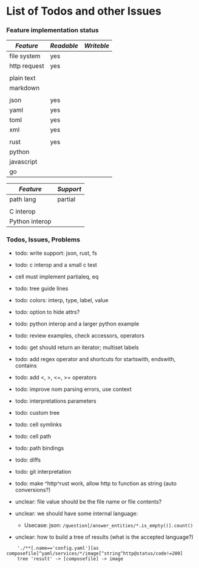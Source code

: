 # List of Todos and other Issues

### Feature implementation status

| *Feature*       | *Readable* | *Writeble* |
|-----------------|------------|------------|
| file system     |    yes     |            |
| http request    |    yes     |            |
|                 |            |            |
| plain text      |            |            |
| markdown        |            |            |
|                 |            |            |
| json            |    yes     |            |
| yaml            |    yes     |            |
| toml            |    yes     |            |
| xml             |    yes     |            |
|                 |            |            |
| rust            |    yes     |            |
| python          |            |            |
| javascript      |            |            |
| go              |            |            |



| *Feature*       | *Support* |
|-----------------|-----------|
| path lang       |  partial  |
|                 |           |
| C interop       |           |
| Python interop  |           |


### Todos, Issues, Problems

- todo: write support: json, rust, fs
- todo: c interop and a small c test

- cell must implement partialeq, eq

- todo: tree guide lines
- todo: colors: interp, type, label, value
- todo: option to hide attrs?

- todo: python interop and a larger python example
- todo: review examples, check accessors, operators

- todo: get should return an iterator; multiset labels

- todo: add regex operator and shortcuts for startswith, endswith, contains
- todo: add <, >, <=, >= operators

- todo: improve nom parsing errors, use context
- todo: interpretations parameters
- todo: custom tree
- todo: cell symlinks
- todo: cell path
- todo: path bindings
- todo: diffs
- todo: git interpretation

- todo: make ^http^rust work, allow http to function as string (auto conversions?)

- unclear: file value should be the file name or file contents?

- unclear: we should have some internal language:
    - Usecase: json:  `/question[/answer_entities/*.is_empty()].count()`

- unclear: how to build a tree of results (what is the accepted language?)
```
    './**[.name=='config.yaml'][as composefile]^yaml/services/*/image[^string^http@status/code!=200]
    tree 'result' -> [composefile] -> image
```
